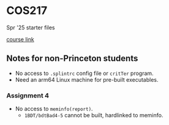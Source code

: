 # COS217
Spr '25 starter files

[course link](https://www.cs.princeton.edu/courses/archive/spring25/cos217)

## Notes for non-Princeton students

- No access to `.splintrc` config file or `critTer` program.
- Need an arm64 Linux machine for pre-built executables.

### Assignment 4

- No access to `meminfo(report)`.
  - `1BDT/bdtBad4-5` cannot be built, hardlinked to meminfo.
